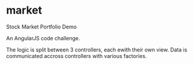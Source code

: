 market
======

Stock Market Portfolio Demo

An AngularJS code challenge. 

The logic is split between 3 controllers, each ewith their own view. Data is communicated accross controllers with various factories. 
